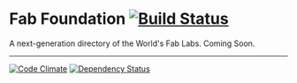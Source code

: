 # Fab Foundation [![Build Status](https://travis-ci.org/johnrees/fabfoundation.png)](https://travis-ci.org/johnrees/fabfoundation)

A next-generation directory of the World's Fab Labs. Coming Soon.

---

[![Code Climate](https://codeclimate.com/github/johnrees/fabfoundation.png)](https://codeclimate.com/github/johnrees/fabfoundation) [![Dependency Status](https://gemnasium.com/johnrees/fabfoundation.png)](https://gemnasium.com/johnrees/fabfoundation)
